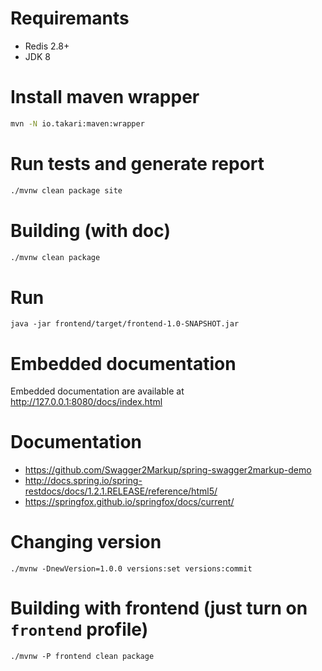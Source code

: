 # Requiremants

* Redis 2.8+
* JDK 8

# Install maven wrapper

```bash
mvn -N io.takari:maven:wrapper
```

# Run tests and generate report
```bash
./mvnw clean package site
```

# Building (with doc)

```bash
./mvnw clean package
```

# Run
```
java -jar frontend/target/frontend-1.0-SNAPSHOT.jar
```

# Embedded documentation

Embedded documentation are available at http://127.0.0.1:8080/docs/index.html


# Documentation

 * https://github.com/Swagger2Markup/spring-swagger2markup-demo
 * http://docs.spring.io/spring-restdocs/docs/1.2.1.RELEASE/reference/html5/
 * https://springfox.github.io/springfox/docs/current/

# Changing version
```
./mvnw -DnewVersion=1.0.0 versions:set versions:commit
```

# Building with frontend (just turn on `frontend` profile)
```
./mvnw -P frontend clean package
```